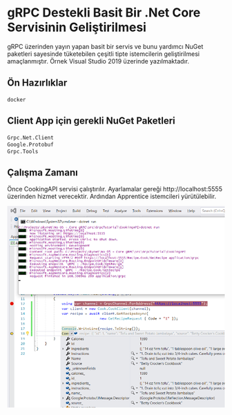 # gRPC Destekli Basit Bir .Net Core Servisinin Geliştirilmesi

gRPC üzerinden yayın yapan basit bir servis ve bunu yardımcı NuGet paketleri sayesinde tüketebilen çeşitli tipte istemcilerin geliştirilmesi amaçlanmıştır. Örnek Visual Studio 2019 üzerinde yazılmaktadır.

## Ön Hazırlıklar

```
docker
```

## Client App için gerekli NuGet Paketleri

```
Grpc.Net.Client
Google.Protobuf
Grpc.Tools
```

## Çalışma Zamanı

Önce CookingAPI servisi çalıştırılır. Ayarlamalar gereği http://localhost:5555 üzerinden hizmet verecektir. Ardından Apprentice istemcileri yürütülebilir.

![assets_01.png](./assets/assets_01.png)
